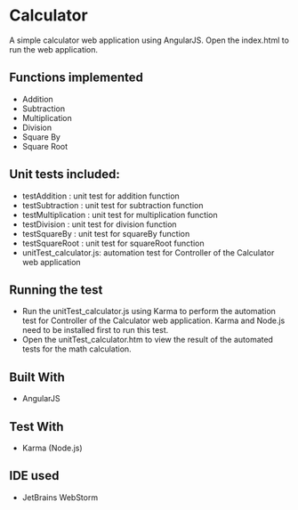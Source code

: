 # Calculator
A simple calculator web application using AngularJS. Open the index.html to run the web application.

## Functions implemented
* Addition
* Subtraction
* Multiplication
* Division
* Square By
* Square Root

## Unit tests included:
* testAddition          : unit test for addition function
* testSubtraction       : unit test for subtraction function
* testMultiplication    : unit test for multiplication function
* testDivision          : unit test for division function
* testSquareBy          : unit test for squareBy function
* testSquareRoot        : unit test for squareRoot function
* unitTest_calculator.js: automation test for Controller of the Calculator web application

## Running the test
* Run the unitTest_calculator.js using Karma to perform the automation test for Controller of the Calculator web application. Karma and Node.js need to be installed first to run this test.
* Open the unitTest_calculator.htm to view the result of the automated tests for the math calculation.


## Built With
* AngularJS

## Test With
* Karma (Node.js)

## IDE used
* JetBrains WebStorm
